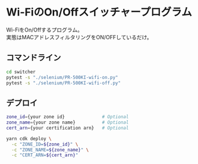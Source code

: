 # Wi-FiのOn/Offスイッチャープログラム

Wi-FiをOn/Offするプログラム。  
実態はMACアドレスフィルタリングをON/OFFしているだけ。

## コマンドライン

```bash
cd switcher
pytest -s "./selenium/PR-500KI-wifi-on.py"
pytest -s "./selenium/PR-500KI-wifi-off.py"
```

## デプロイ

```bash
zone_id={your zone id}              # Optional
zone_name={your zone name}          # Optional
cert_arn={your certification arn}   # Optional

yarn cdk deploy \
  -c "ZONE_ID=${zone_id}" \
  -c "ZONE_NAME=${zone_name}" \
  -c "CERT_ARN=${cert_arn}"
```
